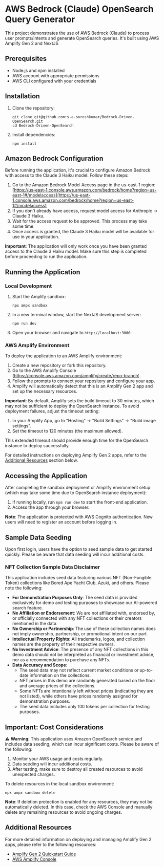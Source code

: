 
# AWS Bedrock (Claude) OpenSearch Query Generator

This project demonstrates the use of AWS Bedrock (Claude) to process user prompts/intents and generate OpenSearch queries. It's built using AWS Amplify Gen 2 and NextJS.

## Prerequisites

- Node.js and npm installed
- AWS account with appropriate permissions
- AWS CLI configured with your credentials

## Installation

1. Clone the repository:
   ```
   git clone git@github.com:s-a-sureshkumar/Bedrock-Driven-OpenSearch.git
   cd Bedrock-Driven-OpenSearch
   ```

2. Install dependencies:
   ```
   npm install
   ```

## Amazon Bedrock Configuration

Before running the application, it's crucial to configure Amazon Bedrock with access to the Claude 3 Haiku model. Follow these steps:

1.  Go to the Amazon Bedrock Model Access page in the us-east-1 region: [https://us-east-1.console.aws.amazon.com/bedrock/home?region=us-east-1#/modelaccess](https://us-east-1.console.aws.amazon.com/bedrock/home?region=us-east-1#/modelaccess)
2.  If you don't already have access, request model access for Anthropic -> Claude 3 Haiku.
3.  Wait for the access request to be approved. This process may take some time.
4.  Once access is granted, the Claude 3 Haiku model will be available for use in your application.

**Important**: The application will only work once you have been granted access to the Claude 3 Haiku model. Make sure this step is completed before proceeding to run the application.

## Running the Application

### Local Development

1. Start the Amplify sandbox:
   ```
   npx ampx sandbox
   ```

2. In a new terminal window, start the NextJS development server:
   ```
   npm run dev
   ```

3. Open your browser and navigate to `http://localhost:3000`

### AWS Amplify Environment

To deploy the application to an AWS Amplify environment:

1. Create a new repository or fork this repository.
2. Go to the AWS Amplify Console (https://console.aws.amazon.com/amplify/create/repo-branch).
3. Follow the prompts to connect your repository and configure your app.
4. Amplify will automatically detect that this is an Amplify Gen 2 app and set up the necessary resources.

**Important**: By default, Amplify sets the build timeout to 30 minutes, which may not be sufficient to deploy the OpenSearch instance. To avoid deployment failures, adjust the timeout setting:

1. In your Amplify App, go to "Hosting" -> "Build Settings" -> "Build image settings".
2. Set the timeout to 120 minutes (the maximum allowed).

This extended timeout should provide enough time for the OpenSearch instance to deploy successfully.

For detailed instructions on deploying Amplify Gen 2 apps, refer to the [Additional Resources](#additional-resources) section below.

## Accessing the Application

After completing the sandbox deployment or Amplify environment setup (which may take some time due to OpenSearch instance deployment):

1. If running locally, run `npm run dev` to start the front-end application.
2. Access the app through your browser.

**Note**: The application is protected with AWS Cognito authentication. New users will need to register an account before logging in.

## Sample Data Seeding

Upon first login, users have the option to seed sample data to get started quickly. Please be aware that data seeding will incur additional costs.

### NFT Collection Sample Data Disclaimer

This application includes seed data featuring various NFT (Non-Fungible Token) collections like Bored Ape Yacht Club, Azuki, and others. Please note the following:

- **For Demonstration Purposes Only**: The seed data is provided exclusively for demo and testing purposes to showcase our AI-powered search feature.
- **No Affiliation or Endorsement**: We are not affiliated with, endorsed by, or officially connected with any NFT collections or their creators mentioned in the data.
- **No Ownership or Partnership**: The use of these collection names does not imply ownership, partnership, or promotional intent on our part.
- **Intellectual Property Rights**: All trademarks, logos, and collection names are the property of their respective owners.
- **No Investment Advice**: The presence of any NFT collections in this demo data should not be interpreted as financial or investment advice, nor as a recommendation to purchase any NFTs.
- **Data Accuracy and Scope**:
    - The seed data may not reflect current market conditions or up-to-date information on the collections.
    - NFT prices in this demo are randomly generated based on the floor and average prices of the collections.
    - Some NFTs are intentionally left without prices (indicating they are not listed), while others have prices randomly assigned for demonstration purposes.
    - The seed data includes only 100 tokens per collection for testing purposes.

## Important: Cost Considerations

⚠️ **Warning**: This application uses Amazon OpenSearch service and includes data seeding, which can incur significant costs. Please be aware of the following:

1. Monitor your AWS usage and costs regularly.
2. Data seeding will incur additional costs.
3. After testing, make sure to destroy all created resources to avoid unexpected charges.

To delete resources in the local sandbox environment:

```
npx ampx sandbox delete
```

**Note**: If deletion protection is enabled for any resources, they may not be automatically deleted. In this case, check the AWS Console and manually delete any remaining resources to avoid ongoing charges.

## Additional Resources

For more detailed information on deploying and managing Amplify Gen 2 apps, please refer to the following resources:

- [Amplify Gen 2 Quickstart Guide](https://docs.amplify.aws/nextjs/start/quickstart/nextjs-app-router-client-components/)
- [AWS Amplify Console](https://console.aws.amazon.com/amplify/create/add-repo)